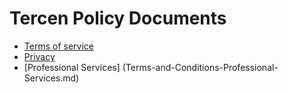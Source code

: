 # Tercen Policy Documents

* [Terms of service](Terms.md)
* [Privacy](Privacy.md)
* [Professional Services] (Terms-and-Conditions-Professional-Services.md)

